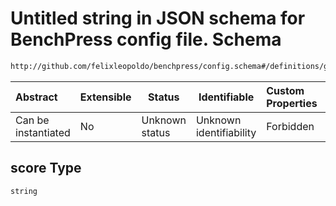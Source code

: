 # Untitled string in JSON schema for BenchPress config file. Schema

```txt
http://github.com/felixleopoldo/benchpress/config.schema#/definitions/gfci/properties/score
```




| Abstract            | Extensible | Status         | Identifiable            | Custom Properties | Additional Properties | Access Restrictions | Defined In                                                               |
| :------------------ | ---------- | -------------- | ----------------------- | :---------------- | --------------------- | ------------------- | ------------------------------------------------------------------------ |
| Can be instantiated | No         | Unknown status | Unknown identifiability | Forbidden         | Allowed               | none                | [config.schema.json\*](../out/config.schema.json "open original schema") |

## score Type

`string`
